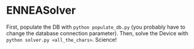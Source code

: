 # ENNEASolver
First, populate the DB with `python populate_db.py` (you probably have to change the database connection parameter).
Then, solve the Device with `python solver.py <all_the_chars>`. Science! 
